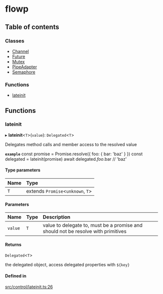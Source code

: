 # flowp

## Table of contents

### Classes

- [Channel](../wiki/Channel)
- [Future](../wiki/Future)
- [Mutex](../wiki/Mutex)
- [PipeAdapter](../wiki/PipeAdapter)
- [Semaphore](../wiki/Semaphore)

### Functions

- [lateinit](../wiki/Exports#lateinit-1)

## Functions

### lateinit

▸ **lateinit**<`T`\>(`value`): `Delegated`<`T`\>

Delegates method calls and member access to the resolved value

**`example`**
const promise = Promise.resolve({ foo: { bar: 'baz' } })
const delegated = lateinit(promise)
await delegated.$foo.$bar // 'baz'

#### Type parameters

| Name | Type |
| :------ | :------ |
| `T` | extends `Promise`<`unknown`, `T`\> |

#### Parameters

| Name | Type | Description |
| :------ | :------ | :------ |
| `value` | `T` | value to delegate to, must be a promise and should not be resolve with primitives |

#### Returns

`Delegated`<`T`\>

the delegated object, access delegated properties with `${key}`

#### Defined in

[src/control/lateinit.ts:26](https://github.com/Semesse/flowp/blob/2fd91f2/src/control/lateinit.ts#L26)

